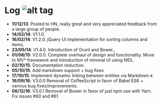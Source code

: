 Log  ![alt tag](https://raw.github.com/jh3y/tyto/master/src/img/tyto.png)
===
* __11/12/13__: Posted to HN, really great and very appreciated feedback from a large group of people.
* __14/02/14__: V1.1.0.
* __16/02/14__: V1.2.0. jQuery UI implementation for sorting columns and items.
* __23/05/14__: V1.4.0. Introduction of Grunt and Bower.̨
* __01/08/15__: V2.0.0. Complete overhaul of design and functionality. Move to MV* framework and introduction of minimal UI using MDL.
* __02/10/15__: Documentation reduction.
* __05/10/15__: Add markdown support + bug fixes.
* __17/10/15__: Implement dynamic linking between entities via Markdown `#`.
* __16/09/16__: V3.0.0 Removal of CoffeeScript in favor of Babel ES6 + various bug fixes/improvements.
* __06/12/16__: V3.0.1 Removal of Bower in favor of just npm use with Yarn. Fix issues #60 and #61

